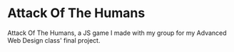 # Attack Of The Humans
Attack Of The Humans, a JS game I made with my group for my Advanced Web Design class' final project.
